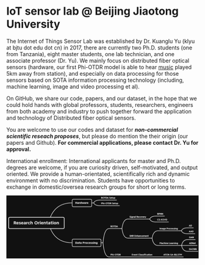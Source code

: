 # IoT sensor lab @ Beijing Jiaotong University

The Internet of Things Sensor Lab was established by Dr. Kuanglu Yu (klyu at bjtu dot edu dot cn) in 2017, there are currently two Ph.D. students (one from Tanzania), eight master students, one lab technician, and one associate professor (Dr. Yu). We mainly focus on distributed fiber optical sensors (hardware, our first Phi-OTDR model is able to hear [music](https://github.com/BJTUSensor/BJTUSensor) played 5km away from station), and especially on data processing for those sensors based on SOTA information processing technology (including, machine learning, image and video processing et al).

On GitHub, we share our code, papers, and our dataset, in the hope that we could hold hands with global professors, students, researchers, engineers from both academy and industry to push together forward the application and technology of Distributed fiber optical sensors.

You are welcome to use our codes and dataset for ***non-commercial scientific reseach proposes***, but please do mention the their origin (our papers and Github). **For commercial applications, please contact Dr. Yu for approval.**

International enrollment: International applicants for master and Ph.D. degrees are welcome, if you are curiosity driven, self-motivated, and output oriented. We provide a human-orientated, scientifically rich and dynamic environment with no discrimination. Students have opportunities to exchange in domestic/oversea research groups for short or long terms.

![image](https://github.com/BJTUSensor/BJTUSensor/blob/main/Research%20orientation.png)
